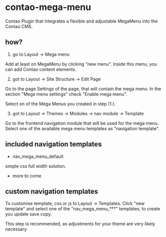 # contao-mega-menu
Contao Plugin that integrates a flexible and adjustable MegaMenu into the Contao CMS.

## how?
1. go to Layout -> Mega menu 

 Add at least on MegaMenu by clicking "new menu".
 Inside this menu, you can add Contao content elements.

2. got to Layout -> Site Structure -> Edit Page

 Go to the page Settings of the page, that will contain the mega menu.
 In the section "Mega menu settings" check "Enable mega menu".
 
 Select on of the Mega Menus you created in step (1.).
 
3. got to Layout -> Themes -> Modules -> nav module -> Template

 Go to the frontend navigation module that will be used for the mega menu.
 Select one of the available mega menu templates as "navigation template".


## included navigation templates

* nav_mega_menu_default

 simple css full width solution.
 
* more to come
 
 
 
## custom navigation templates

To customise template, css or js to Layout -> Templates.
Click "new template" and select one of the "nav_mega_menu_***" templates, to create you update save copy.

This step is recommended, as adjustments for your theme are very likely necessary.

